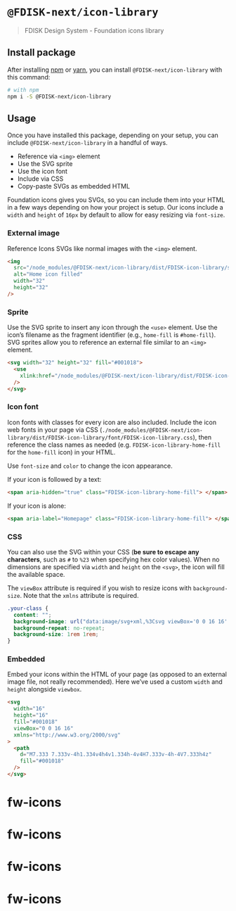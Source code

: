 # `@FDISK-next/icon-library`

> FDISK Design System - Foundation icons library

## Install package

After installing [npm](https://docs.npmjs.com/downloading-and-installing-node-js-and-npm) or [yarn](https://yarnpkg.com/en/docs/install), you can install `@FDISK-next/icon-library` with this command:

```sh
# with npm
npm i -S @FDISK-next/icon-library


```

## Usage

Once you have installed this package, depending on your setup, you can include `@FDISK-next/icon-library` in a handful of ways.

- Reference via `<img>` element
- Use the SVG sprite
- Use the icon font
- Include via CSS
- Copy-paste SVGs as embedded HTML

Foundation icons gives you SVGs, so you can include them into your HTML in a few ways depending on how your project is setup.
Our icons include a `width` and `height` of `16px` by default to allow for easy resizing via `font-size`.

### External image

Reference Icons SVGs like normal images with the `<img>` element.

```html
<img
  src="/node_modules/@FDISK-next/icon-library/dist/FDISK-icon-library/svg/home-fill.svg"
  alt="Home icon filled"
  width="32"
  height="32"
/>
```

### Sprite

Use the SVG sprite to insert any icon through the `<use>` element. Use the icon’s filename as the fragment identifier (e.g., `home-fill` is `#home-fill`). SVG sprites allow you to reference an external file similar to an `<img>` element.

```html
<svg width="32" height="32" fill="#001018">
  <use
    xlink:href="/node_modules/@FDISK-next/icon-library/dist/FDISK-icon-library/sprite/FDISK-icon-library.svg#home-fill"
  />
</svg>
```

### Icon font

Icon fonts with classes for every icon are also included. Include the icon web fonts in your page via CSS (`./node_modules/@FDISK-next/icon-library/dist/FDISK-icon-library/font/FDISK-icon-library.css`), then reference the class names as needed (e.g. `FDISK-icon-library-home-fill` for the `home-fill` icon) in your HTML.

Use `font-size` and `color` to change the icon appearance.

If your icon is followed by a text:

```html
<span aria-hidden="true" class="FDISK-icon-library-home-fill"> </span> Homepage
```

If your icon is alone:

```html
<span aria-label="Homepage" class="FDISK-icon-library-home-fill"> </span>
```

### CSS

You can also use the SVG within your CSS (**be sure to escape any characters**, such as `#` to `%23` when specifying hex color values). When no dimensions are specified via `width` and `height` on the `<svg>`, the icon will fill the available space.

The `viewBox` attribute is required if you wish to resize icons with `background-size`. Note that the `xmlns` attribute is required.

```css
.your-class {
  content: "";
  background-image: url("data:image/svg+xml,%3Csvg viewBox='0 0 16 16' xmlns='http://www.w3.org/2000/svg'%3E%3Cpath d='M7.333 7.333v-4h1.334v4h4v1.334h-4v4H7.333v-4h-4V7.333h4Z'/%3E%3C/svg%3E");
  background-repeat: no-repeat;
  background-size: 1rem 1rem;
}
```

### Embedded

Embed your icons within the HTML of your page (as opposed to an external image file, not really recommended). Here we’ve used a custom `width` and `height` alongside `viewbox`.

```html
<svg
  width="16"
  height="16"
  fill="#001018"
  viewBox="0 0 16 16"
  xmlns="http://www.w3.org/2000/svg"
>
  <path
    d="M7.333 7.333v-4h1.334v4h4v1.334h-4v4H7.333v-4h-4V7.333h4z"
    fill="#001018"
  />
</svg>
```
# fw-icons
# fw-icons
# fw-icons
# fw-icons
